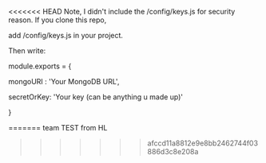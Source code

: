 <<<<<<< HEAD
Note, I didn't include the /config/keys.js for security reason. If you clone this repo,

add /config/keys.js in your project. 

Then write: 

module.exports = {

  mongoURI : 'Your MongoDB URL',
  
  secretOrKey: 'Your key (can be anything u made up)'
  
}

=======
team
TEST from HL
>>>>>>> afccd11a8812e9e8bb2462744f03886d3c8e208a
